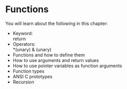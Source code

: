 # Functions #
You will learn about the following in this chapter:<br/>
* Keyword:<br/>
  return
* Operators:<br/>
  *(unary) & (unary)
* Functions and how to define them
* How to use arguments and return values
* How to use pointer variables as function arguments
* Function types
* ANSI C prototypes
* Recursion